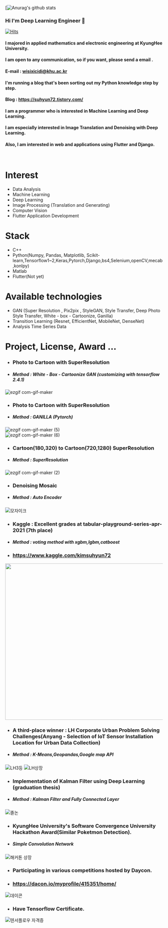  [![Anurag's github stats](https://github-readme-stats.vercel.app/api?username=iwillbeaprogramer&show_icons=true&theme=dark)

### Hi I'm Deep Learning   Engineer    👋

<!--
**iwillbeaprogramer/iwillbeaprogramer** is a ✨ _special_ ✨ repository because its `README.md` (this file) appears on your GitHub profile.

Here are some ideas to get you started:

- 🔭 I’m currently working on ...
- 🌱 I’m currently  learning ...
- 👯 I’m looking to collaborate on ...
- 🤔 I’m looking for help with ...
- 💬 Ask me about ...
- 📫 How to reach me: ...
- 😄 Pronouns: ...
- ⚡ Fun fact: ...
-->

[![Hits](https://hits.seeyoufarm.com/api/count/incr/badge.svg?url=https%3A%2F%2Fgithub.com%2Fiwillbeaprogramer&count_bg=%2379C83D&title_bg=%23555555&icon=&icon_color=%23E7E7E7&title=hits&edge_flat=false)](https://hits.seeyoufarm.com)

#### I majored in applied mathematics and electronic engineering at KyungHee University.<br>
#### I am open to any communication, so if you want, please send a email .<br>
#### E-mail  :  wisixicidi@khu.ac.kr<br>
#### I'm running a blog that's been sorting out my Python knowledge step by step.<br>
#### Blog : https://suhyun72.tistory.com/ <br>
#### I am a programmer who is interested in Machine Learning and Deep Learning.<br>
#### I am especially interested in Image Translation and Denoising with Deep Learning.<br>
#### Also, I am interested in web and applications using Flutter and Django.<br><br><br>
# Interest
- Data  Analysis
- Machine  Learning
- Deep  Learning
- Image  Processing (Translation and Generating)
- Computer  Vision
- Flutter  Application Development

# Stack
- C++
- Python(Numpy, Pandas, Matplotlib, Scikit-learn,Tensorflow1~2,Keras,Pytorch,Django,bs4,Selenium,openCV,mecab,konlpy)
- Matlab
- Flutter(Not yet)



# Available technologies

- GAN (Super Resolution , Pix2pix , StyleGAN, Style Transfer, Deep Photo Style Transfer, White - box - Cartoonize, Ganilla)
- Transition Learning (Resnet, EfficientNet, MobileNet, DenseNet)
- Analysis Time Series  Data



# Project, License, Award ...
- ### Photo to Cartoon with SuperResolution
- ##### Method : White - Box - Cartoonize GAN (customizing with tensorflow 2.4.1)
![ezgif com-gif-maker](https://user-images.githubusercontent.com/70966332/119854425-05c2bc00-bf4c-11eb-9031-34fb3c190bc9.gif)
- ### Photo to Cartoon with SuperResolution
- ##### Method : GANILLA (Pytorch)
![ezgif com-gif-maker (5)](https://user-images.githubusercontent.com/70966332/122503122-da0a9180-d032-11eb-9bc4-d486b4d73f56.gif)</br>
![ezgif com-gif-maker (6)](https://user-images.githubusercontent.com/70966332/122525080-d3404680-d053-11eb-9beb-7caaa9e2d321.gif)

- ### Cartoon(180,320) to Cartoon(720,1280) SuperResolution
- ##### Method : SuperResolution
![ezgif com-gif-maker (2)](https://user-images.githubusercontent.com/70966332/119935426-73113400-bfc2-11eb-9592-ae960a499606.gif)
- ### Denoising Mosaic
- ##### Method : Auto Encoder
![모자이크](https://user-images.githubusercontent.com/70966332/117667300-bb1d1200-b1df-11eb-98f4-f627c5970bfb.png)

- ### Kaggle : Excellent grades at tabular-playground-series-apr-2021 (7th place)
- ##### Method : voting method with xgbm,lgbm,catboost
- ### https://www.kaggle.com/kimsuhyun72
<image src = https://user-images.githubusercontent.com/70966332/117254239-233bc300-ae83-11eb-9cef-f4947cd0970f.PNG height = "500" width = "750">
  
- ### A third-place winner : LH Corporate Urban Problem Solving Challenges(Anyang - Selection of IoT Sensor Installation Location for Urban Data Collection)
- ##### Method : K-Means,Geopandas,Google map API
![LH3등](https://user-images.githubusercontent.com/70966332/117117194-38a0e680-adca-11eb-8414-15bc2a3498cd.jpg)
![LH상장](https://user-images.githubusercontent.com/70966332/117572931-2d262600-b110-11eb-86fa-6907c7bdbdda.jpg)
- ### Implementation of Kalman Filter using Deep Learning (graduation thesis)
- ##### Method : Kalman Filter and Fully Connected Layer
![졸논](https://user-images.githubusercontent.com/70966332/117117190-38085000-adca-11eb-96b5-1c2468002c1e.png)
- ### KyungHee University's Software Convergence University Hackathon Award(Similar Poketmon Detection).
- ##### Simple Convolution Network
![해커톤 상장](https://user-images.githubusercontent.com/70966332/117572930-2bf4f900-b110-11eb-9ff4-2f9f0812ed7d.jpg)
- ### Participating in various competitions hosted by Daycon.
- ### https://dacon.io/myprofile/415351/home/
![데이콘](https://user-images.githubusercontent.com/70966332/117117192-38085000-adca-11eb-8cbc-45ec7125e29e.PNG)
- ### Have Tensorflow Certificate.
![텐서플로우 자격증](https://user-images.githubusercontent.com/70966332/117338599-b9023d00-aed9-11eb-84bb-53a2eaec46a6.png)


